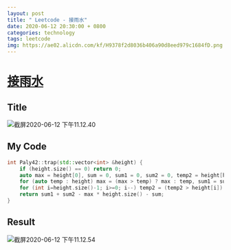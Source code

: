 ```yaml
---
layout: post
title: " Leetcode - 接雨水"
date: 2020-06-12 20:30:00 + 0800
categories: technology
tags: leetcode
img: https://ae02.alicdn.com/kf/H9378f2d8036b406a90d8eed979c1684fD.png
---
```

# [接雨水](https://leetcode-cn.com/problems/trapping-rain-water/)

## Title

![截屏2020-06-12 下午11.12.40](https://tva1.sinaimg.cn/large/007S8ZIlly1gfpwu04u78j318e0nk77n.jpg)

## My Code

```c++
int Paly42::trap(std::vector<int> &height) {
    if (height.size() == 0) return 0;
    auto max = height[0], sum = 0, sum1 = 0, sum2 = 0, temp2 = height[height.size() - 1];
    for (auto temp : height) max = (max > temp) ? max : temp, sum1 = sum1 + max;
    for (int i=height.size()-1; i>=0; i--) temp2 = (temp2 > height[i]) ? temp2 : height[i], sum2 = sum2 + temp2, sum = sum + height[i];
    return sum1 + sum2 - max * height.size() - sum;
}
```

## Result

![截屏2020-06-12 下午11.12.54](https://tva1.sinaimg.cn/large/007S8ZIlly1gfpwu8wd2fj316g0aizlh.jpg)